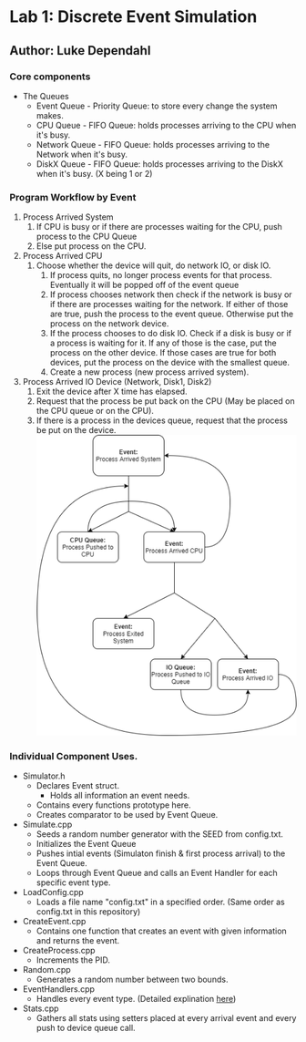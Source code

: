 # Lab 1: Discrete Event Simulation
## Author: Luke Dependahl

### Core components
*  The Queues
   *  Event Queue - Priority Queue: to store every change the system makes.
   *  CPU Queue - FIFO Queue: holds processes arriving to the CPU when it's busy.
   *  Network Queue - FIFO Queue: holds processes arriving to the Network when it's busy.
   *  DiskX Queue - FIFO Queue: holds processes arriving to the DiskX when it's busy. (X being 1 or 2)

### Program Workflow by Event
1. Process Arrived System
   1. If CPU is busy or if there are processes waiting for the CPU, push process to the CPU Queue
   2. Else put process on the CPU.
2. Process Arrived CPU
   1. Choose whether the device will quit, do network IO, or disk IO.
      1. If process quits, no longer process events for that process. Eventually it will be popped off of the event queue
      2. If process chooses network then check if the network is busy or if there are processes waiting for the network. If either of those are true, push the process to the event queue. Otherwise put the process on the network device.
      3. If the process chooses to do disk IO. Check if a disk is busy or if a process is waiting for it. If any of those is the case, put the process on the other device. If those cases are true for both devices, put the process on the device with the smallest queue.
      4. Create a new process (new process arrived system).
3. Process Arrived IO Device (Network, Disk1, Disk2)
   1. Exit the device after X time has elapsed.
   2. Request that the process be put back on the CPU (May be placed on the CPU queue or on the CPU).
   3. If there is a process in the devices queue, request that the process be put on the device.
![Basic-Disagram](general-workflow.png)


### Individual Component Uses.
*  Simulator.h
   *  Declares Event struct.
      *  Holds all information an event needs.
   *  Contains every functions prototype here.
   *  Creates comparator to be used by Event Queue.
*  Simulate.cpp
   *  Seeds a random number generator with the SEED from config.txt.
   *  Initializes the Event Queue
   *  Pushes intial events (Simulaton finish & first process arrival) to the Event Queue.
   *  Loops through Event Queue and calls an Event Handler for each specific event type.
*  LoadConfig.cpp
   *  Loads a file name "config.txt" in a specified order. (Same order as config.txt in this repository)
*  CreateEvent.cpp
   *  Contains one function that creates an event with given information and returns the event.
*  CreateProcess.cpp
   *  Increments the PID.
*  Random.cpp
   *  Generates a random number between two bounds.
*  EventHandlers.cpp
   *  Handles every event type. (Detailed explination [here](#Program-Workflow-by-Event))
*  Stats.cpp
   *  Gathers all stats using setters placed at every arrival event and every push to device queue call.
